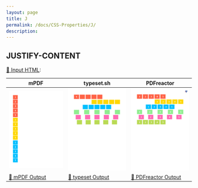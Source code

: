```yaml
---
layout: page
title: J
permalink: /docs/CSS-Properties/J/
description: 
---
```




## JUSTIFY-CONTENT

[📄 Input HTML](/html/CSS%20Properties/J/justify-content.html):

| mPDF | typeset.sh | PDFreactor |
|---------|---------|---------|
| ![mPDF Preview](mpdf__html_CSS_Properties_J_justify-content.html.png) | ![typeset Preview](typeset__html_CSS_Properties_J_justify-content.html.png) | ![PDFreactor Preview](pdfreactor__html_CSS_Properties_J_justify-content.html.png) |
| [📕 mPDF Output](mpdf__html_CSS_Properties_J_justify-content.html.pdf) | [📕 typeset Output](typeset__html_CSS_Properties_J_justify-content.html.pdf) | [📕 PDFreactor Output](pdfreactor__html_CSS_Properties_J_justify-content.html.pdf) |


